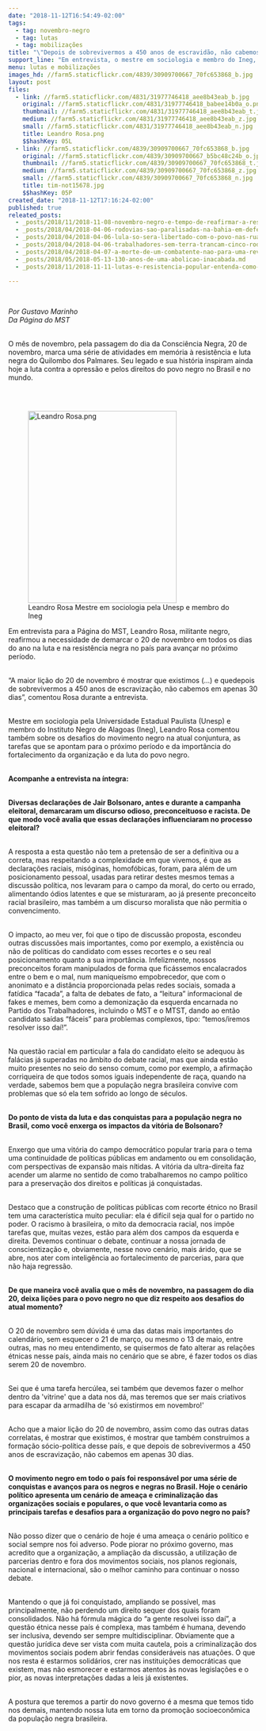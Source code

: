 ```yaml
---
date: "2018-11-12T16:54:49-02:00"
tags:
  - tag: novembro-negro
  - tag: lutas
  - tag: mobilizações
title: "\"Depois de sobrevivermos a 450 anos de escravidão, não cabemos em apenas 30 dias\""
support_line: "Em entrevista, o mestre em sociologia e membro do Ineg, Leandro Rosa, fala sobre sobre os desafios do movimento negro na atual conjuntura"
menu: lutas e mobilizações
images_hd: //farm5.staticflickr.com/4839/30909700667_70fc653868_b.jpg
layout: post
files:
  - link: //farm5.staticflickr.com/4831/31977746418_aee8b43eab_b.jpg
    original: //farm5.staticflickr.com/4831/31977746418_babee14b0a_o.png
    thumbnail: //farm5.staticflickr.com/4831/31977746418_aee8b43eab_t.jpg
    medium: //farm5.staticflickr.com/4831/31977746418_aee8b43eab_z.jpg
    small: //farm5.staticflickr.com/4831/31977746418_aee8b43eab_n.jpg
    title: Leandro Rosa.png
    $$hashKey: 05L
  - link: //farm5.staticflickr.com/4839/30909700667_70fc653868_b.jpg
    original: //farm5.staticflickr.com/4839/30909700667_b5bc48c24b_o.jpg
    thumbnail: //farm5.staticflickr.com/4839/30909700667_70fc653868_t.jpg
    medium: //farm5.staticflickr.com/4839/30909700667_70fc653868_z.jpg
    small: //farm5.staticflickr.com/4839/30909700667_70fc653868_n.jpg
    title: tim-not15678.jpg
    $$hashKey: 05P
created_date: "2018-11-12T17:16:24-02:00"
published: true
releated_posts:
  - _posts/2018/11/2018-11-08-novembro-negro-e-tempo-de-reafirmar-a-resistencia-do-povo-brasileiro.md
  - _posts/2018/04/2018-04-06-rodovias-sao-paralisadas-na-bahia-em-defesa-de-lula.md
  - _posts/2018/04/2018-04-06-lula-so-sera-libertado-com-o-povo-nas-ruas-afirma-joao-pedro-stedile.md
  - _posts/2018/04/2018-04-06-trabalhadores-sem-terra-trancam-cinco-rodovias-no-parana.md
  - _posts/2018/04/2018-04-07-a-morte-de-um-combatente-nao-para-uma-revolucao-diz-lula-em-ato-no-abc.md
  - _posts/2018/05/2018-05-13-130-anos-de-uma-abolicao-inacabada.md
  - _posts/2018/11/2018-11-11-lutas-e-resistencia-popular-entenda-como-se-consolidou-a-independencia-na-angola.md

---
```

<div>
<div>
<div id=":oc">
<div id=":ob" role="gridcell" tabindex="-1">
<div dir="ltr">
<p>&nbsp;</p>

<p><em>Por Gustavo Marinho<br />
Da P&aacute;gina do MST</em></p>

<p><br />
O m&ecirc;s de novembro, pela passagem do dia da Consci&ecirc;ncia Negra, 20 de novembro, marca uma s&eacute;rie de atividades em mem&oacute;ria &agrave; resist&ecirc;ncia e luta negra do Quilombo dos Palmares. Seu legado e sua hist&oacute;ria inspiram ainda hoje a luta contra a opress&atilde;o e pelos direitos do povo negro no Brasil e no mundo.</p>

<p>&nbsp;</p>

<figure class="image" style="float:left"><img alt="Leandro Rosa.png" height="387" src="//farm5.staticflickr.com/4831/31977746418_aee8b43eab_b.jpg" width="300" />
<figcaption>Leandro Rosa&nbsp;Mestre em sociologia pela Unesp e membro do Ineg&nbsp;</figcaption>
</figure>

<p>Em entrevista para a P&aacute;gina do MST, Leandro Rosa, militante negro, reafirmou a necessidade de demarcar o 20 de novembro em todos os dias do ano na luta e na resist&ecirc;ncia negra no pa&iacute;s para avan&ccedil;ar no pr&oacute;ximo per&iacute;odo.</p>

<p><br />
&ldquo;A maior li&ccedil;&atilde;o do 20 de novembro &eacute; mostrar que existimos (...) e quedepois&nbsp; de sobrevivermos a 450 anos de escraviza&ccedil;&atilde;o, n&atilde;o cabemos em apenas 30 dias&rdquo;, comentou Rosa durante a entrevista.</p>

<p><br />
Mestre em sociologia pela Universidade Estadual Paulista (Unesp) e membro do Instituto Negro de Alagoas (Ineg), Leandro Rosa comentou tamb&eacute;m sobre os desafios do movimento negro na atual conjuntura, as tarefas que se apontam para o pr&oacute;ximo per&iacute;odo e da import&acirc;ncia do fortalecimento da organiza&ccedil;&atilde;o e da luta do povo negro.</p>

<p><br />
<strong>Acompanhe a entrevista na &iacute;ntegra:</strong></p>

<p><br />
<strong>Diversas declara&ccedil;&otilde;es de Jair Bolsonaro, antes e durante a campanha eleitoral, demarcaram um discurso odioso, preconceituoso e racista. De que modo voc&ecirc; avalia que essas declara&ccedil;&otilde;es influenciaram no processo eleitoral?</strong></p>

<p><br />
A resposta a esta quest&atilde;o n&atilde;o tem a pretens&atilde;o de ser a definitiva ou a correta, mas respeitando a complexidade em que vivemos, &eacute; que as declara&ccedil;&otilde;es raciais, mis&oacute;ginas, homof&oacute;bicas, foram, para al&eacute;m de um posicionamento pessoal, usadas para retirar destes mesmos temas a discuss&atilde;o pol&iacute;tica, nos levaram para o campo da moral, do certo ou errado, alimentando &oacute;dios latentes e que se misturaram, ao j&aacute; presente preconceito racial brasileiro, mas tamb&eacute;m a um discurso moralista que n&atilde;o permitia o convencimento.</p>

<p><br />
O impacto, ao meu ver, foi que o tipo de discuss&atilde;o proposta, escondeu outras discuss&otilde;es mais importantes, como por exemplo, a exist&ecirc;ncia ou n&atilde;o de pol&iacute;ticas do candidato com esses recortes e o seu real posicionamento quanto a sua import&acirc;ncia. Infelizmente, nossos preconceitos foram manipulados de forma que fic&aacute;ssemos encalacrados entre o bem e o mal, num manique&iacute;smo empobrecedor, que com o anonimato e a dist&acirc;ncia proporcionada pelas redes sociais, somada a fat&iacute;dica &ldquo;facada&rdquo;, a falta de debates de fato, a &ldquo;leitura&rdquo; informacional de fakes e memes, bem como a demoniza&ccedil;&atilde;o da esquerda encarnada no Partido dos Trabalhadores, incluindo o MST e o MTST, dando ao ent&atilde;o candidato sa&iacute;das &ldquo;f&aacute;ceis&rdquo; para problemas complexos, tipo: &ldquo;temos/iremos resolver isso da&iacute;!&rdquo;.</p>

<p><br />
Na quest&atilde;o racial em particular a fala do candidato eleito se adequou &agrave;s fal&aacute;cias j&aacute; superadas no &acirc;mbito do debate racial, mas que ainda est&atilde;o muito presentes no seio do senso comum, como por exemplo, a afirma&ccedil;&atilde;o corriqueira de que todos somos iguais independente de ra&ccedil;a, quando na verdade, sabemos bem que a popula&ccedil;&atilde;o negra brasileira convive com problemas que s&oacute; ela tem sofrido ao longo de s&eacute;culos.</p>

<p><br />
<strong>Do ponto de vista da luta e das conquistas para a popula&ccedil;&atilde;o negra no Brasil, como voc&ecirc; enxerga os impactos da vit&oacute;ria de Bolsonaro?</strong></p>

<p><br />
Enxergo que uma vit&oacute;ria do campo democr&aacute;tico popular traria para o tema uma continuidade de pol&iacute;ticas p&uacute;blicas em andamento ou em consolida&ccedil;&atilde;o, com perspectivas de expans&atilde;o mais n&iacute;tidas. A vit&oacute;ria da ultra-direita faz acender um alarme no sentido de como trabalharemos no campo pol&iacute;tico para a preserva&ccedil;&atilde;o dos direitos e pol&iacute;ticas j&aacute; conquistadas.</p>

<p><br />
Destaco que a constru&ccedil;&atilde;o de pol&iacute;ticas p&uacute;blicas com recorte &eacute;tnico no Brasil tem uma caracter&iacute;stica muito peculiar: ela &eacute; dif&iacute;cil seja qual for o partido no poder. O racismo &agrave; brasileira, o mito da democracia racial, nos imp&otilde;e tarefas que, muitas vezes, est&atilde;o para al&eacute;m dos campos da esquerda e direita. Devemos continuar o debate, continuar a nossa jornada de conscientiza&ccedil;&atilde;o e, obviamente, nesse novo cen&aacute;rio, mais &aacute;rido, que se abre, nos ater com intelig&ecirc;ncia ao fortalecimento de parcerias, para que n&atilde;o haja regress&atilde;o.</p>

<p><br />
<strong>De que maneira voc&ecirc; avalia que o m&ecirc;s de novembro, na passagem do dia 20, deixa li&ccedil;&otilde;es para o povo negro no que diz respeito aos desafios do atual momento?</strong></p>

<p><br />
O 20 de novembro sem d&uacute;vida &eacute; uma das datas mais importantes do calend&aacute;rio, sem esquecer o 21 de mar&ccedil;o, ou mesmo o 13 de maio, entre outras, mas no meu entendimento, se quisermos de fato alterar as rela&ccedil;&otilde;es &eacute;tnicas nesse pa&iacute;s, ainda mais no cen&aacute;rio que se abre, &eacute; fazer todos os dias serem 20 de novembro.</p>

<p><br />
Sei que &eacute; uma tarefa herc&uacute;lea, sei tamb&eacute;m que devemos fazer o melhor dentro da &#39;vitrine&#39;&nbsp;que a data nos d&aacute;, mas teremos que ser mais criativos para escapar da armadilha de &#39;s&oacute; existirmos em novembro!&#39;</p>

<p><br />
Acho que a maior li&ccedil;&atilde;o do 20 de novembro, assim como das outras datas correlatas, &eacute; mostrar que existimos, &eacute; mostrar que tamb&eacute;m constru&iacute;mos a forma&ccedil;&atilde;o s&oacute;cio-pol&iacute;tica desse pa&iacute;s, e que depois de sobrevivermos a 450 anos de escraviza&ccedil;&atilde;o, n&atilde;o cabemos em apenas 30 dias.</p>

<p><br />
<strong>O movimento negro em todo o pa&iacute;s foi respons&aacute;vel por uma s&eacute;rie de conquistas e avan&ccedil;os para os negros e negras no Brasil. Hoje o cen&aacute;rio pol&iacute;tico apresenta um cen&aacute;rio de amea&ccedil;a e criminaliza&ccedil;&atilde;o das organiza&ccedil;&otilde;es sociais e populares, o que voc&ecirc; levantaria como as principais tarefas e desafios para a organiza&ccedil;&atilde;o do povo negro no pa&iacute;s?</strong></p>

<p><br />
N&atilde;o posso dizer que o cen&aacute;rio de hoje &eacute; uma amea&ccedil;a o cen&aacute;rio pol&iacute;tico e social sempre nos foi adverso. Pode piorar no pr&oacute;ximo governo, mas acredito que a organiza&ccedil;&atilde;o, a amplia&ccedil;&atilde;o da discuss&atilde;o, a utiliza&ccedil;&atilde;o de parcerias dentro e fora dos movimentos sociais, nos planos regionais, nacional e internacional, s&atilde;o o melhor caminho para continuar o nosso debate.</p>

<p><br />
Mantendo o que j&aacute; foi conquistado, ampliando se poss&iacute;vel, mas principalmente, n&atilde;o perdendo um direito sequer dos quais foram consolidados. N&atilde;o h&aacute; f&oacute;rmula m&aacute;gica do &ldquo;a gente resolvei isso da&iacute;&rdquo;, a quest&atilde;o &eacute;tnica nesse pa&iacute;s &eacute; complexa, mas tamb&eacute;m &eacute; humana, devendo ser inclusiva, devendo ser sempre multidisciplinar. Obviamente que a quest&atilde;o jur&iacute;dica deve ser vista com muita cautela, pois a criminaliza&ccedil;&atilde;o dos movimentos sociais podem abrir fendas consider&aacute;veis nas atua&ccedil;&otilde;es. O que nos resta &eacute; estarmos solid&aacute;rios, crer nas institui&ccedil;&otilde;es democr&aacute;ticas que existem, mas n&atilde;o esmorecer e estarmos atentos &agrave;s novas legisla&ccedil;&otilde;es e o pior, as novas interpreta&ccedil;&otilde;es dadas a leis j&aacute; existentes. &nbsp;</p>

<p><br />
A postura que teremos a partir do novo governo &eacute; a mesma que temos tido nos demais, mantendo nossa luta em torno da promo&ccedil;&atilde;o socioecon&ocirc;mica da popula&ccedil;&atilde;o negra brasileira.</p>
</div>
</div>
</div>

<div id=":q2">
<div id=":q4">
<div>&nbsp;</div>
</div>
</div>

<div>&nbsp;</div>
</div>
</div>
